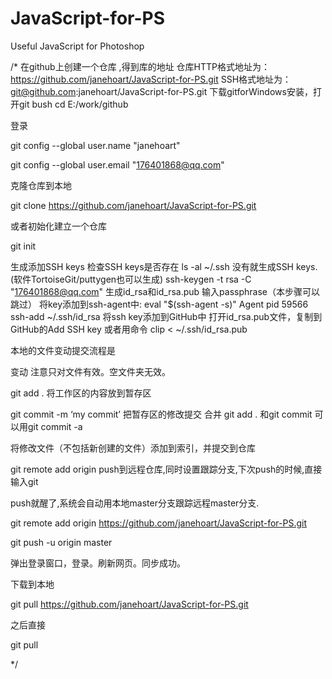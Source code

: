 ﻿# JavaScript-for-PS
Useful JavaScript for Photoshop


/*
在github上创建一个仓库 ,得到库的地址
仓库HTTP格式地址为：https://github.com/janehoart/JavaScript-for-PS.git
SSH格式地址为： git@github.com:janehoart/JavaScript-for-PS.git
下载gitforWindows安装，打开git bush
cd E:/work/github


登录

git config --global user.name "janehoart"

git config --global user.email "176401868@qq.com"

克隆仓库到本地

git clone https://github.com/janehoart/JavaScript-for-PS.git

或者初始化建立一个仓库

git init


生成添加SSH keys
检查SSH keys是否存在
ls -al ~/.ssh
没有就生成SSH keys.(软件TortoiseGit/puttygen也可以生成)
ssh-keygen -t rsa -C "176401868@qq.com"
生成id_rsa和id_rsa.pub
输入passphrase（本步骤可以跳过）
将key添加到ssh-agent中:
eval "$(ssh-agent -s)"
Agent pid 59566
ssh-add ~/.ssh/id_rsa
将ssh key添加到GitHub中
打开id_rsa.pub文件，复制到GitHub的Add SSH key
或者用命令
clip < ~/.ssh/id_rsa.pub


本地的文件变动提交流程是

变动 注意只对文件有效。空文件夹无效。

git add .  将工作区的内容放到暂存区

git commit -m ‘my commit’ 把暂存区的修改提交  合并 git add . 和git commit 可以用git commit -a

将修改文件（不包括新创建的文件）添加到索引，并提交到仓库

git remote add origin push到远程仓库,同时设置跟踪分支,下次push的时候,直接输入git

push就醒了,系统会自动用本地master分支跟踪远程master分支.

git remote add origin https://github.com/janehoart/JavaScript-for-PS.git

git push -u origin master

弹出登录窗口，登录。刷新网页。同步成功。


下载到本地

git pull https://github.com/janehoart/JavaScript-for-PS.git

之后直接 

git pull

*/
